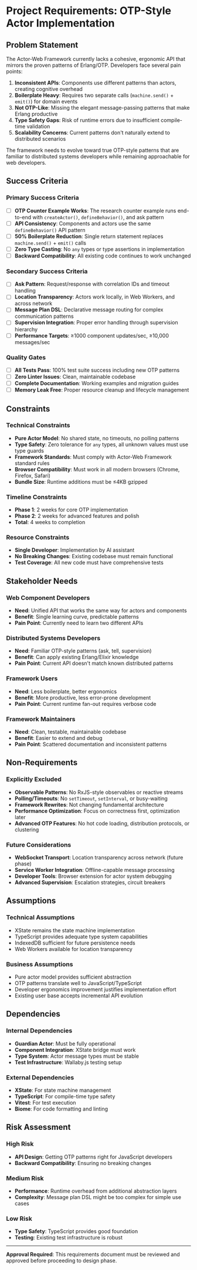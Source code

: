 # Project Requirements: OTP-Style Actor Implementation

## Problem Statement

The Actor-Web Framework currently lacks a cohesive, ergonomic API that mirrors the proven patterns of Erlang/OTP. Developers face several pain points:

1. **Inconsistent APIs**: Components use different patterns than actors, creating cognitive overhead
2. **Boilerplate Heavy**: Requires two separate calls (`machine.send()` + `emit()`) for domain events
3. **Not OTP-Like**: Missing the elegant message-passing patterns that make Erlang productive
4. **Type Safety Gaps**: Risk of runtime errors due to insufficient compile-time validation
5. **Scalability Concerns**: Current patterns don't naturally extend to distributed scenarios

The framework needs to evolve toward true OTP-style patterns that are familiar to distributed systems developers while remaining approachable for web developers.

## Success Criteria

### Primary Success Criteria
- [ ] **OTP Counter Example Works**: The research counter example runs end-to-end with `createActor()`, `defineBehavior()`, and ask pattern
- [ ] **API Consistency**: Components and actors use the same `defineBehavior()` API pattern
- [ ] **50% Boilerplate Reduction**: Single return statement replaces `machine.send()` + `emit()` calls
- [ ] **Zero Type Casting**: No `any` types or type assertions in implementation
- [ ] **Backward Compatibility**: All existing code continues to work unchanged

### Secondary Success Criteria
- [ ] **Ask Pattern**: Request/response with correlation IDs and timeout handling
- [ ] **Location Transparency**: Actors work locally, in Web Workers, and across network
- [ ] **Message Plan DSL**: Declarative message routing for complex communication patterns
- [ ] **Supervision Integration**: Proper error handling through supervision hierarchy
- [ ] **Performance Targets**: ≥1000 component updates/sec, ≥10,000 messages/sec

### Quality Gates
- [ ] **All Tests Pass**: 100% test suite success including new OTP patterns
- [ ] **Zero Linter Issues**: Clean, maintainable codebase
- [ ] **Complete Documentation**: Working examples and migration guides
- [ ] **Memory Leak Free**: Proper resource cleanup and lifecycle management

## Constraints

### Technical Constraints
- **Pure Actor Model**: No shared state, no timeouts, no polling patterns
- **Type Safety**: Zero tolerance for `any` types, all unknown values must use type guards
- **Framework Standards**: Must comply with Actor-Web Framework standard rules
- **Browser Compatibility**: Must work in all modern browsers (Chrome, Firefox, Safari)
- **Bundle Size**: Runtime additions must be ≤4KB gzipped

### Timeline Constraints
- **Phase 1**: 2 weeks for core OTP implementation
- **Phase 2**: 2 weeks for advanced features and polish
- **Total**: 4 weeks to completion

### Resource Constraints
- **Single Developer**: Implementation by AI assistant
- **No Breaking Changes**: Existing codebase must remain functional
- **Test Coverage**: All new code must have comprehensive tests

## Stakeholder Needs

### Web Component Developers
- **Need**: Unified API that works the same way for actors and components
- **Benefit**: Single learning curve, predictable patterns
- **Pain Point**: Currently need to learn two different APIs

### Distributed Systems Developers
- **Need**: Familiar OTP-style patterns (ask, tell, supervision)
- **Benefit**: Can apply existing Erlang/Elixir knowledge
- **Pain Point**: Current API doesn't match known distributed patterns

### Framework Users
- **Need**: Less boilerplate, better ergonomics
- **Benefit**: More productive, less error-prone development
- **Pain Point**: Current runtime fan-out requires verbose code

### Framework Maintainers
- **Need**: Clean, testable, maintainable codebase
- **Benefit**: Easier to extend and debug
- **Pain Point**: Scattered documentation and inconsistent patterns

## Non-Requirements

### Explicitly Excluded
- **Observable Patterns**: No RxJS-style observables or reactive streams
- **Polling/Timeouts**: No `setTimeout`, `setInterval`, or busy-waiting
- **Framework Rewrites**: Not changing fundamental architecture
- **Performance Optimization**: Focus on correctness first, optimization later
- **Advanced OTP Features**: No hot code loading, distribution protocols, or clustering

### Future Considerations
- **WebSocket Transport**: Location transparency across network (future phase)
- **Service Worker Integration**: Offline-capable message processing
- **Developer Tools**: Browser extension for actor system debugging
- **Advanced Supervision**: Escalation strategies, circuit breakers

## Assumptions

### Technical Assumptions
- XState remains the state machine implementation
- TypeScript provides adequate type system capabilities
- IndexedDB sufficient for future persistence needs
- Web Workers available for location transparency

### Business Assumptions
- Pure actor model provides sufficient abstraction
- OTP patterns translate well to JavaScript/TypeScript
- Developer ergonomics improvement justifies implementation effort
- Existing user base accepts incremental API evolution

## Dependencies

### Internal Dependencies
- **Guardian Actor**: Must be fully operational
- **Component Integration**: XState bridge must work
- **Type System**: Actor message types must be stable
- **Test Infrastructure**: Wallaby.js testing setup

### External Dependencies
- **XState**: For state machine management
- **TypeScript**: For compile-time type safety
- **Vitest**: For test execution
- **Biome**: For code formatting and linting

## Risk Assessment

### High Risk
- **API Design**: Getting OTP patterns right for JavaScript developers
- **Backward Compatibility**: Ensuring no breaking changes

### Medium Risk  
- **Performance**: Runtime overhead from additional abstraction layers
- **Complexity**: Message plan DSL might be too complex for simple use cases

### Low Risk
- **Type Safety**: TypeScript provides good foundation
- **Testing**: Existing test infrastructure is robust

---

**Approval Required**: This requirements document must be reviewed and approved before proceeding to design phase. 